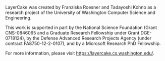 LayerCake was created by Franziska Roesner and Tadayoshi Kohno as a research project of the University of Washington Computer Science and Engineering.

This work is supported in part by the National Science Foundation (Grant CNS-0846065 and a Graduate Research Fellowship under Grant DGE-0718124), by the Defense Advanced Research Projects Agency (under contract FA8750-12-2-0107), and by a Microsoft Research PhD Fellowship.

For more information, please visit https://layercake.cs.washington.edu/.
